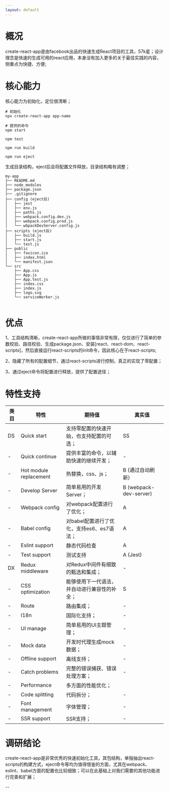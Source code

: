 ```yaml
---
layout: default
---
```


# 概况

create-react-app是由facebook出品的快速生成React项目的工具，57k星；设计理念是快速的生成可用的react应用，本身没有加入更多的关于最佳实践的内容，侧重点为快捷、方便;

# 核心能力

核心能力为初始化，定位很清晰；

```
# 初始化
npx create-react-app app-name 

# 提供的命令
npm start

npm test

npm run build

npm run eject

```

生成目录结构，eject后会将配置文件释放，目录结构略有调整；

```
my-app
├── README.md
├── node_modules
├── package.json
├── .gitignore
├── config (eject后)
│   ├── jest
│   ├── env.js
│   ├── paths.js
│   ├── webpack.config.dev.js
│   ├── webpack.config.prod.js
│   └── wbpackDevServer.config.js
├── scripts (eject后)
│   ├── build.js
│   ├── start.js
│   └── test.js
├── public
│   ├── favicon.ico
│   ├── index.html
│   └── manifest.json
└── src
    ├── App.css
    ├── App.js
    ├── App.test.js
    ├── index.css
    ├── index.js
    ├── logo.svg
    └── serviceWorker.js
    
```

# 优点

1、工具结构清晰，create-react-app所做的事情非常有限，仅仅进行了简单的参数校验、路径校验、生成package.json、安装[react、react-dom、react-scripts]，然后直接运行react-scripts的init命令，因此核心在于react-scripts;

2、隐藏了所有的配置细节，通过react-scripts进行控制，真正的实现了零配置；

3、通过eject命令将配置进行释放，提供了配置途径；

# 特性支持


类目 | 特性 | 期待值 | 真实值
---|---|--- | ----
DS | Quick start | 支持零配置的快速开始，也支持配置的可选； | SS
 -| Quick continue | 提供丰富的命令，以辅助快速的继续开发； | -
 -| Hot module replacement | 热替换，css、js； | B (通过自动刷新)
 -| Develop Server | 简单易用的开发Server； | B (webpack-dev-server)
 -| Webpack config | 对webpack配置进行了优化； | A
 -| Babel config | 对babel配置进行了优化，支持es6、es7语法； | A
 -| Eslint support | 静态代码检查 | A
 -| Test support | 测试支持 | A (Jest)
 DX| Redux middleware | 对Redux中间件有细致的甄选和集成； | -
 -| CSS optimization | 能够使用下一代语法，并自动进行兼容性的补全； | S
 -| Route | 路由集成； | -
 -| I18n | 国际化支持； | -
 -| UI manage | 简单易用的UI主题管理； | -
 -| Mock data | 开发时代理生成mock数据； | -
 -| Offline support | 离线支持； | -
 -| Catch problems | 完整的错误捕获、错误处理方案； | -
 -| Performance | 多方面的性能优化； | 
 -| Code splitting | 代码拆分； | -
 -| Font management | 字体管理； | -
 -| SSR support | SSR支持； | -

# 调研结论

create-react-app是非常优秀的快速初始化工具，其包结构，单独抽出react-scripts的构建方式，eject命令等均为值得借鉴的方面，尤其在webpack、eslint、babel方面的配置也比较细致；可以在此基础上对我们需要的其他功能进行完善和扩展；








--